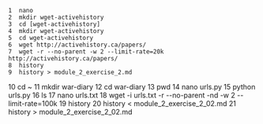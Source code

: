     1  nano
    2  mkdir wget-activehistory
    3  cd [wget-activehistory]
    4  mkdir wget-activehistory
    5  cd wget-activehistory
    6  wget http://activehistory.ca/papers/
    7  wget -r --no-parent -w 2 --limit-rate=20k http://activehistory.ca/papers/
    8  history
    9  history > module_2_exercise_2.md
   10  cd ~
   11  mkdir war-diary
   12  cd war-diary
   13  pwd
   14  nano urls.py
   15  python urls.py
   16  ls
   17  nano urls.txt
   18  wget -i urls.txt -r --no-parent -nd -w 2 --limit-rate=100k
   19  history
   20  history < module_2_exercise_2_02.md
   21  history > module_2_exercise_2_02.md
